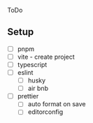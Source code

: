 ToDo

## Setup
- [ ] pnpm
- [ ] vite - create project
- [ ] typescript 
- [ ] eslint
  - [ ] husky
  - [ ] air bnb
- [ ] prettier
  - [ ] auto format on save
  - [ ] editorconfig